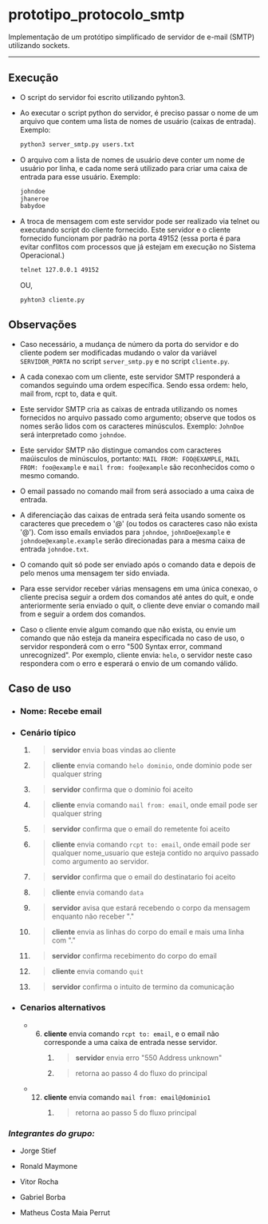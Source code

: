 # prototipo_protocolo_smtp

Implementação de um protótipo simplificado de servidor de e-mail (SMTP)
utilizando sockets.

---

## Execução

* O script do servidor foi escrito utilizando pyhton3.

* Ao executar o script python do servidor, é preciso passar o nome de um arquivo
que contem uma lista de nomes de usuário (caixas de entrada). Exemplo:

    ```bash
    python3 server_smtp.py users.txt
    ```

* O arquivo com a lista de nomes de usuário deve conter um nome de usuário por
linha, e cada nome será utilizado para criar uma caixa de entrada para esse
usuário. Exemplo:

    ```txt
    johndoe
    jhaneroe
    babydoe
    ```

* A troca de mensagem com este servidor pode ser realizado via telnet ou
executando script do cliente fornecido. Este servidor e o cliente fornecido
funcionam por padrão na porta 49152 (essa porta é para evitar conflitos com
processos que já estejam em execução no Sistema Operacional.)

    ```bash
    telnet 127.0.0.1 49152
    ```

    OU,

    ```bash
    pyhton3 cliente.py
    ```

## Observações

* Caso necessário, a mudança de número da porta do servidor e do cliente podem
ser modificadas mudando o valor da variável `SERVIDOR_PORTA` no script
`server_smtp.py` e no script `cliente.py`.

* A cada conexao com um cliente, este servidor SMTP responderá a comandos
seguindo uma ordem específica. Sendo essa ordem: helo, mail from, rcpt to, data
e quit.

* Este servidor SMTP cria as caixas de entrada utilizando os nomes fornecidos no
arquivo passado como argumento; observe que todos os nomes serão lidos com os
caracteres minúsculos. Exemplo: `JohnDoe` será interpretado como `johndoe`.

* Este servidor SMTP não distingue comandos com caracteres maúisculos de
minúsculos, portanto: `MAIL FROM: FOO@EXAMPLE`, `MAIL FROM: foo@example` e
`mail from: foo@example` são reconhecidos como o mesmo comando.

* O email passado no comando mail from será associado a uma caixa de entrada.

* A diferenciação das caixas de entrada será feita usando somente os caracteres
que precedem o '@' (ou todos os caracteres caso não exista '@'). Com isso emails
enviados para `johndoe`, `johnDoe@example` e `johndoe@example.example` serão
direcionadas para a mesma caixa de entrada `johndoe.txt`.

* O comando quit só pode ser enviado após o comando data e depois de pelo menos
uma mensagem ter sido enviada.

* Para esse servidor receber várias mensagens em uma única conexao, o cliente
precisa seguir a ordem dos comandos até antes do quit, e onde anteriormente
seria enviado o quit, o cliente deve enviar o comando mail from e seguir a ordem
dos comandos.

* Caso o cliente envie algum comando que não exista, ou envie um comando que não
esteja da maneira especificada no caso de uso, o servidor responderá com o erro
"500 Syntax error, command unrecognized".
Por exemplo, cliente envia: `helo`, o servidor neste caso respondera com o erro
e esperará o envio de um comando válido.

## Caso de uso

* ### Nome: Recebe email

* ### Cenário típico

    1. > **servidor** envia boas vindas ao cliente

    2. > **cliente** envia comando `helo dominio`, onde dominio pode ser
    qualquer string

    3. > **servidor** confirma que o dominio foi aceito

    4. > **cliente** envia comando `mail from: email`, onde email pode ser
    qualquer string

    5. > **servidor** confirma que o email do remetente foi aceito

    6. > **cliente** envia comando `rcpt to: email`, onde email pode ser
    qualquer nome_usuario que esteja contido no arquivo passado como argumento ao servidor.

    7. > **servidor** confirma que o email do destinatario foi aceito

    8. > **cliente** envia comando `data`

    9. > **servidor** avisa que estará recebendo o corpo da mensagem enquanto
    não receber "."

    10. > **cliente** envia as linhas do corpo do email e mais uma linha com "."

    11. > **servidor** confirma recebimento do corpo do email

    12. > **cliente** envia comando `quit`

    13. > **servidor** confirma o intuito de termino da comunicação

* ### Cenarios alternativos

  * 6. **cliente** envia comando `rcpt to: email`, e o email não corresponde a
    uma caixa de entrada nesse servidor.
        1. > **servidor** envia erro "550 Address unknown"
        2. > retorna ao passo 4 do fluxo do principal

  * 12. **cliente** envia comando `mail from: email@dominio1`
        1. > retorna ao passo 5 do fluxo principal

### ***Integrantes do grupo:***

* Jorge Stief

* Ronald Maymone

* Vitor Rocha

* Gabriel Borba

* Matheus Costa Maia Perrut

